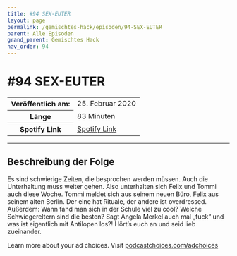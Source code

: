 ```yaml
---
title: #94 SEX-EUTER
layout: page
permalink: /gemischtes-hack/episoden/94-SEX-EUTER
parent: Alle Episoden
grand_parent: Gemischtes Hack
nav_order: 94
---
```


# #94 SEX-EUTER
<table class="resp-table dcf-table dcf-table-responsive dcf-table-bordered dcf-table-striped dcf-w-100%">
                    <tbody>
                        <tr>
                            <th scope="row">Veröffentlich am:</th>
                            <td data-label="Veröffentlich am:">25. Februar 2020</td>
                        </tr>
                        <tr>
                            <th scope="row">Länge </th>
                            <td data-label="Länge ">83 Minuten</td>
                        </tr><tr>
                                <th scope="row">Spotify Link</th>
                                <td data-label="Spotify Link"><a href="https://open.spotify.com/episode/3lfsOEhLtQLAQGeKFcAXDi">Spotify Link</a></td>
                            </tr></tbody>
                </table>

***

## Beschreibung der Folge

<div>
<p>Es sind schwierige Zeiten, die besprochen werden müssen. Auch die Unterhaltung muss weiter gehen. Also unterhalten sich Felix und Tommi auch diese Woche. Tommi meldet sich aus seinem neuen Büro, Felix aus seinem alten Berlin. Der eine hat Rituale, der andere ist overdressed. Außerdem: Wann fand man sich in der Schule viel zu cool? Welche Schwiegereltern sind die besten? Sagt Angela Merkel auch mal „fuck“ und was ist eigentlich mit Antilopen los?! Hört’s euch an und seid lieb zueinander.</p><p> </p><p>Learn more about your ad choices. Visit <a href="https://podcastchoices.com/adchoices">podcastchoices.com/adchoices</a></p>  
</div>

